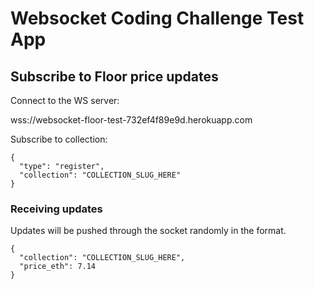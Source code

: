 # Websocket Coding Challenge Test App

## Subscribe to Floor price updates
Connect to the WS server:

wss://websocket-floor-test-732ef4f89e9d.herokuapp.com

Subscribe to collection:
```
{
  "type": "register",
  "collection": "COLLECTION_SLUG_HERE"
}
```

### Receiving updates
Updates will be pushed through the socket randomly in the format.
```
{
  "collection": "COLLECTION_SLUG_HERE",
  "price_eth": 7.14
}
```
